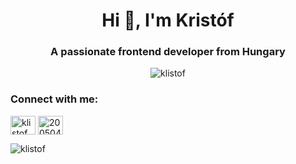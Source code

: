 <h1 align="center">Hi 👋, I'm Kristóf</h1>
<h3 align="center">A passionate frontend developer from Hungary</h3>

<p align="center"><img align="center" src="https://cr-ss-service.azurewebsites.net/api/ScreenShot?widget=summary&badges=3&username=klistof&branding=false&badges=2&show-avatar=true&width=400&style=--header-bg-color:%23000;--border-radius:10px;.png?raw=true" alt="klistof" /></p>

<h3 align="left">Connect with me:</h3>
<p align="left">
<a href="https://linkedin.com/in/klistof" target="blank"><img align="center" src="https://raw.githubusercontent.com/rahuldkjain/github-profile-readme-generator/master/src/images/icons/Social/linked-in-alt.svg" alt="klistof" height="30" width="40" /></a>
<a href="https://stackoverflow.com/users/20050422" target="blank"><img align="center" src="https://raw.githubusercontent.com/rahuldkjain/github-profile-readme-generator/master/src/images/icons/Social/stack-overflow.svg" alt="20050422" height="30" width="40" /></a>
</p>

<p align="left"> <img src="https://komarev.com/ghpvc/?username=klistof&label=Profile%20views&color=0e75b6&style=flat" alt="klistof" /> </p>

<!--
**Klistof/klistof** is a ✨ _special_ ✨ repository because its `README.md` (this file) appears on your GitHub profile.

Here are some ideas to get you started:

- 🔭 I’m currently working on ...
- 🌱 I’m currently learning ...
- 👯 I’m looking to collaborate on ...
- 🤔 I’m looking for help with ...
- 💬 Ask me about ...
- 📫 How to reach me: ...
- 😄 Pronouns: ...
- ⚡ Fun fact: ...
-->
